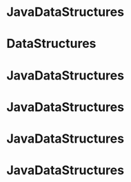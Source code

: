 # JavaDataStructures
# DataStructures
# JavaDataStructures
# JavaDataStructures
# JavaDataStructures
# JavaDataStructures
